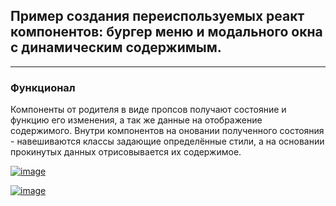 ## Пример создания переиспользуемых реакт компонентов: бургер меню и модального окна с динамическим содержимым.
---
### Функционал 
Компоненты от родителя в виде пропсов получают состояние и функцию его изменения, а так же данные на отображение содержимого. 
Внутри компонентов на оновании полученного состояния - навешиваются классы задающие определённые стили, а на основании прокинутых данных отрисовывается их содержимое. 

<a href="https://ibb.co/FD7VT3y"><img src="https://i.ibb.co/nLkCJmY/image.png" alt="image" border="0"></a>

<a href="https://ibb.co/stqzVLF"><img src="https://i.ibb.co/hCVwmpK/image.png" alt="image" border="0"></a>





